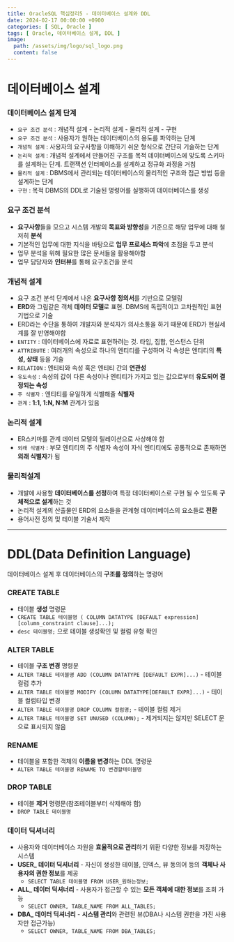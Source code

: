 ```yaml
---
title: OracleSQL 핵심정리5 - 데이터베이스 설계와 DDL
date: 2024-02-17 00:00:00 +0900
categories: [ SQL, Oracle ]
tags: [ Oracle, 데이터베이스 설계, DDL ]
image:
  path: /assets/img/logo/sql_logo.png
  content: false
---
```


# 데이터베이스 설계

### **데이터베이스 설계 단계**

- `요구 조건 분석` : 개념적 설계 - 논리적 설게 - 물리적 설계 - 구현
- `요구 조건 분석` : 사용자가 원하는 데이터베이스의 용도를 파악하는 단계
- `개념적 설계` : 사용자의 요구사항을 이해하기 쉬운 형식으로 간단히 기술하는 단계
- `논리적 설계` : 개념적 설계에서 만들어진 구조를 목적 데이터베이스에 맞도록 스키마를 설계하는 단계. 트랜잭션 인터페이스를 설계하고 정규화 과정을 거침
- `물리적 설계` : DBMS에서 관리되는 데이터베이스의 물리적인 구조와 접근 방법 등을 설계하는 단계
- `구현` : 목적 DBMS의 DDL로 기술된 명령어를 실행하여 데이터베이스를 생성

### **요구 조건 분석**

- **요구사항**들을 모으고 시스템 개발의 **목표와 방향성**을 기준으로 해당 업무에 대해 철저히 **분석**
- 기본적인 업무에 대한 지식을 바탕으로 **업무 프로세스 파악**에 초점을 두고 분석
- 업무 분석을 위해 필요한 많은 문서들을 활용해야함
- 업무 담당자와 **인터뷰**를 통해 요구조건을 분석

### **개념적 설계**

- 요구 조건 분석 단계에서 나온 **요구사항 정의서**를 기반으로 모델링
- **ERD**와 그림같은 객체 **데이터 모델**로 표현. DBMS에 독립적이고 고차원적인 표현 기법으로 기술
- ERD라는 수단을 통하여 개발자와 분석자가 의사소통을 하기 때문에 ERD가 현실세계를 잘 반영해야함
- `ENTITY` : 데이터베이스에 자료로 표현하려는 것. 타입, 집합, 인스턴스 단위
- `ATTRIBUTE` : 여러개의 속성으로 하나의 엔티티를 구성하며 각 속성은 엔티티의 **특성, 상태** 등을 기술
- `RELATION` : 엔티티와 속성 혹은 엔티티 간의 **연관성**
- `유도속성` : 속성의 값이 다른 속성이나 엔티티가 가지고 있는 값으로부터 **유도되어 결정되는 속성**
- `주 식별자` : 엔티티를 유일하게 식별해줄 **식별자**
- `관계` : **1:1, 1:N, N:M** 관계가 있음

### **논리적 설계**

- ER스키마를 관계 데이터 모델의 릴레이션으로 사상해야 함
- `외래 식별자` : 부모 엔티티의 주 식별자 속성이 자식 엔티티에도 공통적으로 존재하면 **외래 식별자**가 됨

### **물리적설계**

- 개발에 사용할 **데이터베이스를 선정**하여 특정 데이터베이스로 구현 될 수 있도록 **구체적으로 설계**하는 것
- 논리적 설계의 산출물인 ERD의 요소들을 관계형 데이터베이스의 요소들로 **전환**
- 용어사전 정의 및 테이블 기술서 제작

---

# DDL(Data Definition Language)

데이터베이스 설계 후 데이터베이스의 **구조를 정의**하는 명령어

### **CREATE TABLE**

- 테이블 **생성** 명령문
- `CREATE TABLE 테이블명 ( COLUMN DATATYPE [DEFAULT expression] [column_constraint clause]...);`
- `desc 테이블명;` 으로 테이블 생성확인 및 컬럼 유형 확인

### **ALTER TABLE**

- 테이블 **구조 변경** 명령문
- `ALTER TABLE 테이블명 ADD (COLUMN DATATYPE [DEFAULT EXPR]...)` - 테이블 컬럼 추가
- `ALTER TABLE 테이블명 MODIFY (COLUMN DATATYPE[DEFAULT EXPR]...)` - 테이블 컬럼타입 변경
- `ALTER TABLE 테이블명 DROP COLUMN 컬럼명;` - 테이블 컬럼 제거
- `ALTER TABLE 테이블명 SET UNUSED (COLUMN);` - 제거되지는 않지만 SELECT 문으로 표시되지 않음

### **RENAME**

- 테이블을 포함한 객체의 **이름을 변경**하는 DDL 명령문
- `ALTER TABLE 테이블명 RENAME TO 변경할테이블명`

### **DROP TABLE**

- 테이블 **제거** 명령문(참조테이블부터 삭제해야 함)
- `DROP TABLE 테이블명`

### **데이터 딕셔너리**

- 사용자와 데이터베이스 자원을 **효율적으로 관리**하기 위환 다양한 정보를 저장하는 시스템
- **USER_ 데이터 딕셔너리** - 자신이 생성한 테이블, 인덱스, 뷰 동의어 등의 **객체나 사용자의 권한 정보**를 제공
  - `SELECT TABLE 테이블명 FROM USER_원하는정보;`
- **ALL_ 데이터 딕셔너리** - 사용자가 접근할 수 있는 **모든 객체에 대한 정보**를 조회 가능
  - `SELECT OWNER, TABLE_NAME FROM ALL_TABLES;`
- **DBA_ 데이터 딕셔너리** - **시스템 관리**와 관련된 뷰(DBA나 시스템 권한을 가진 사용자만 접근가능)
  - `SELECT OWNER, TABLE_NAME FROM DBA_TABLES;`
